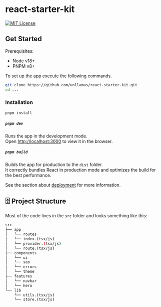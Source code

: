 # react-starter-kit

[![MIT License](https://img.shields.io/github/license/alan2207/bulletproof-react)](https://github.com/unllamas/react-starter-kit/blob/main/LICENSE)

## Get Started

Prerequisites:

- Node v18+
- PNPM v8+

To set up the app execute the following commands.

```bash
git clone https://github.com/unllamas/react-starter-kit.git
cd ...
```

### Installation

```bash
pnpm install
```

##### `pnpm dev`

Runs the app in the development mode.\
Open [http://localhost:3000](http://localhost:3000) to view it in the browser.

##### `pnpm build`

Builds the app for production to the `dist` folder.\
It correctly bundles React in production mode and optimizes the build for the best performance.

See the section about [deployment](https://vitejs.dev/guide/static-deploy) for more information.

## 🗄️ Project Structure

Most of the code lives in the `src` folder and looks something like this:

```sh
src
├── app
│   └── routes
│   └── index.(tsx/js)
│   └── provider.(tsx/js)
│   └── route.(tsx/js)
├── components
│   └── ui
│   └── seo
│   └── errors
│   └── theme
├── features
│   └── navbar
│   └── hero
└── lib
    └── utils.(tsx/js)
    └── store.(tsx/js)
```
